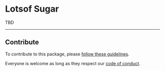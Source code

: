 # Lotsof Sugar

TBD

---

## Contribute

To contribute to this package, please [follow these guidelines](https://github.com/lotsofdev/monorepo/blob/master/CONTRIBUTE.md).

Everyone is welcome as long as they respect our [code of conduct](https://github.com/lotsofdev/monorepo/blob/master/CODEOFCONDUCT.md).
